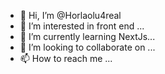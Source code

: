 - 👋 Hi, I’m @Horlaolu4real
- 👀 I’m interested in front end ...
- 🌱 I’m currently learning NextJs...
- 💞️ I’m looking to collaborate on ...
- 📫 How to reach me ...

<!---
Horlaolu4real/Horlaolu4real is a ✨ special ✨ repository because its `README.md` (this file) appears on your GitHub profile.
You can click the Preview link to take a look at your changes.
--->
